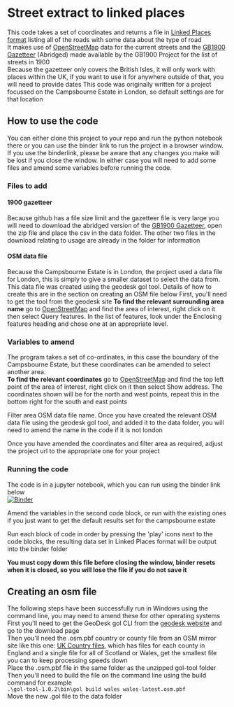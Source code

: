 # Street extract to linked places

This code takes a set of coordinates and returns a file in [Linked Places format](https://github.com/LinkedPasts/linked-places-format) listing all of the roads with some data about the type of road  
It makes use of [OpenStreetMap](http://www.openstreetmap.org/) data for the current streets and the [GB1900 Gazetteer](https://www.visionofbritain.org.uk/data/) (Abridged) made available by the GB1900 Project for the list of streets in 1900  
Because the gazetteer only covers the British Isles, it will only work with places within the UK, if you want to use it for anywhere outside of that, you will need to provide dates 
This code was originally written for a project focussed on the Campsbourne Estate in London, so default settings are for that location

## How to use the code
You can either clone this project to your repo and run the python notebook there or you can use the binder link to run the project in a browser window. If you use the binderlink, please be aware that any changes you make will be lost if you close the window. In either case you will need to add some files and amend some variables before running the code.

### Files to add

#### 1900 gazetteer
Because github has a file size limit and the gazetteer file is very large you will need to download the abridged version of the [GB1900 Gazetteer](https://www.visionofbritain.org.uk/data/), open the zip file and place the csv in the data folder. The other two files in the download relating to usage are already in the folder for information 

#### OSM data file
Because the Campsbourne Estate is in London, the project used a data file for London, this is simply to give a smaller dataset to select the data from. This data file was created using the geodesk gol tool. Details of how to create this are in the section on creating an OSM file below 
First, you'll need to get the tool from the geodesk site
**To find the relevant surrounding area name** go to [OpenStreetMap](http://www.openstreetmap.org/) and find the area of interest, right click on it then select Query features. In the list of features, look under the Enclosing features heading and chose one at an appropriate level.

### Variables to amend

The program takes a set of co-ordinates, in this case the boundary of the Campsbourne Estate, but these coordinates can be amended to select another area.  
**To find the relevant coordinates** go to [OpenStreetMap](http://www.openstreetmap.org/) and find the top left point of the area of interest, right click on it then select Show address. The coordinates shown will be for the north and west points, repeat this in the bottom right for the south and east points  

Filter area OSM data file name. Once you have created the relevant OSM data file using the geodesk gol tool, and added it to the data folder, you will need to amend the name in the code if it is not london  
 
Once you have amended the coordinates and filter area as required, adjust the project url to the appropriate one for your project  

### Running the code

The code is in a jupyter notebook, which you can run using the binder link below  
[![Binder](https://mybinder.org/badge_logo.svg)](https://mybinder.org/v2/gh/JoKent/campsbourne/HEAD?urlpath=%2Fdoc%2Ftree%2Fstreet-extract-to-linked-places.ipynb)   

Amend the variables in the second code block, or run with the existing ones if you just want to get the default results set for the campsbourne estate  

Run each block of code in order by pressing the 'play' icons next to the code blocks, the resulting data set in Linked Places format will be output into the binder folder  

**You must copy down this file before closing the window, binder resets when it is closed, so you will lose the file if you do not save it** 

## Creating an osm file

The following steps have been successfully run in Windows using the command line, you may need to amend these for other operating systems  
First you'll need to get the GeoDesk gol CLI from the [geodesk website](https://www.geodesk.com/) and go to the download page   
Then you'll need the .osm.pbf country or county file from an OSM mirror site like this one: [UK Country files](https://download.geofabrik.de/europe/united-kingdom.html), which has files for each county in England and a single file for all of Scotland or Wales, get the smallest file you can to keep processing speeds down  
Place the .osm.pbf file in the same folder as the unzipped gol-tool folder
Then you'll need to build the file on the command line using the build command for example  
``.\gol-tool-1.0.2\bin\gol build wales wales-latest.osm.pbf``  
Move the new .gol file to the data folder
